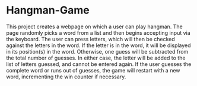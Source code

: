 # Hangman-Game

This project creates a webpage on which a user can play hangman. The page randomly picks a word from a list and then begins accepting input via the keyboard. The user can press letters, which will then be checked against the letters in the word. If the letter is in the word, it will be displayed in its position(s) in the word. Otherwise, one guess will be subtracted from the total number of guesses. In either case, the letter will be added to the list of letters guessed, and cannot be entered again. If the user guesses the complete word or runs out of guesses, the game will restart with a new word, incrementing the win counter if necessary.